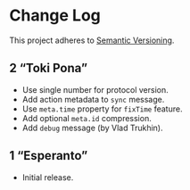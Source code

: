 # Change Log
This project adheres to [Semantic Versioning](http://semver.org/).

## 2 “Toki Pona”
* Use single number for protocol version.
* Add action metadata to `sync` message.
* Use `meta.time` property for `fixTime` feature.
* Add optional `meta.id` compression.
* Add `debug` message (by Vlad Trukhin).

## 1 “Esperanto”
* Initial release.
